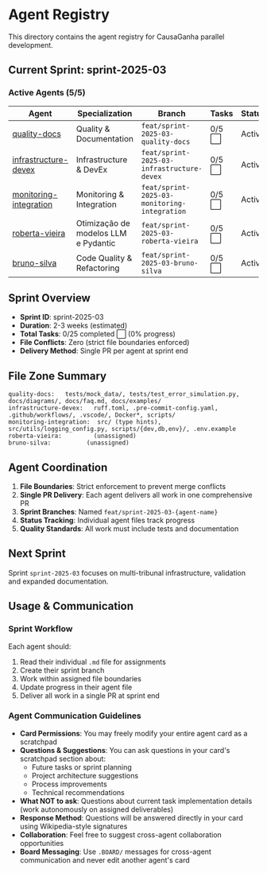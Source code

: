 # Agent Registry

This directory contains the agent registry for CausaGanha parallel development.

## Current Sprint: sprint-2025-03

### Active Agents (5/5)

| Agent | Specialization | Branch | Tasks | Status |
|-------|---------------|--------|-------|--------|
| [quality-docs](./quality-docs.md) | Quality & Documentation | `feat/sprint-2025-03-quality-docs` | 0/5 ⬜ | Active |
| [infrastructure-devex](./infrastructure-devex.md) | Infrastructure & DevEx | `feat/sprint-2025-03-infrastructure-devex` | 0/5 ⬜ | Active |
| [monitoring-integration](./monitoring-integration.md) | Monitoring & Integration | `feat/sprint-2025-03-monitoring-integration` | 0/5 ⬜ | Active |
| [roberta-vieira](./roberta-vieira.md) | Otimização de modelos LLM e Pydantic | `feat/sprint-2025-03-roberta-vieira` | 0/5 ⬜ | Active |
| [bruno-silva](./bruno-silva.md) | Code Quality & Refactoring | `feat/sprint-2025-03-bruno-silva` | 0/5 ⬜ | Active |

## Sprint Overview

- **Sprint ID**: sprint-2025-03
- **Duration**: 2-3 weeks (estimated)
- **Total Tasks**: 0/25 completed ⬜ (0% progress)
- **File Conflicts**: Zero (strict file boundaries enforced)
- **Delivery Method**: Single PR per agent at sprint end

## File Zone Summary

```
quality-docs:   tests/mock_data/, tests/test_error_simulation.py, docs/diagrams/, docs/faq.md, docs/examples/
infrastructure-devex:   ruff.toml, .pre-commit-config.yaml, .github/workflows/, .vscode/, Docker*, scripts/
monitoring-integration:  src/ (type hints), src/utils/logging_config.py, scripts/{dev,db,env}/, .env.example
roberta-vieira:         (unassigned)
bruno-silva:          (unassigned)
```

## Agent Coordination

1. **File Boundaries**: Strict enforcement to prevent merge conflicts
2. **Single PR Delivery**: Each agent delivers all work in one comprehensive PR
3. **Sprint Branches**: Named `feat/sprint-2025-03-{agent-name}`
4. **Status Tracking**: Individual agent files track progress
5. **Quality Standards**: All work must include tests and documentation

## Next Sprint

Sprint `sprint-2025-03` focuses on multi-tribunal infrastructure, validation and
expanded documentation.

## Usage & Communication

### **Sprint Workflow**
Each agent should:
1. Read their individual `.md` file for assignments
2. Create their sprint branch
3. Work within assigned file boundaries
4. Update progress in their agent file
5. Deliver all work in a single PR at sprint end

### **Agent Communication Guidelines**
- **Card Permissions**: You may freely modify your entire agent card as a scratchpad
- **Questions & Suggestions**: You can ask questions in your card's scratchpad section about:
  - Future tasks or sprint planning
  - Project architecture suggestions
  - Process improvements
  - Technical recommendations
- **What NOT to ask**: Questions about current task implementation details (work autonomously on assigned deliverables)
- **Response Method**: Questions will be answered directly in your card using Wikipedia-style signatures
- **Collaboration**: Feel free to suggest cross-agent collaboration opportunities
- **Board Messaging**: Use `.BOARD/` messages for cross-agent communication and never edit another agent's card

